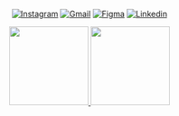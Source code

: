 <div align="center">

 [![Instagram](https://img.shields.io/badge/Instagram-E4405F?style=for-the-badge&logo=instagram&logoColor=white)](https://www.instagram.com/a_maria.exe/)
 [![Gmail](https://img.shields.io/badge/Gmail-D14836?style=for-the-badge&logo=gmail&logoColor=white)](https://www.instagram.com/a_maria.exe/)
 [![Figma](https://img.shields.io/badge/Figma-161164?style=for-the-badge&logo=figma&logoColor=white)](https://www.figma.com/files/recent?fuid=749696926428800450)
 [![Linkedin](https://img.shields.io/badge/LinkedIn-0077B5?style=for-the-badge&logo=linkedin&logoColor=white)](linkedin.com/in/mariadocarmoalcantara/)
</div>

<div align="center">
  <a href="https://github.com/Madu-dev">
  <img height="140em" src="https://github-readme-stats.vercel.app/api?username=Madu-dev&show_icons=true&theme=dark&include_all_commits=true&count_private=true"/>
  <img height="140em" src="https://github-readme-stats.vercel.app/api/top-langs/?username=Madu-dev&layout=compact&langs_count=7&theme=dark"/>
</div> 

